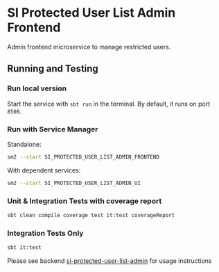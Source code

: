 # SI Protected User List Admin Frontend

Admin frontend microservice to manage restricted users.

## Running and Testing
### Run local version
Start the service with ```sbt run``` in the terminal. By default, it runs on port `8508`.

### Run with Service Manager
Standalone:
```bash
sm2 --start SI_PROTECTED_USER_LIST_ADMIN_FRONTEND
```
With dependent services:
```bash
sm2 --start SI_PROTECTED_USER_LIST_ADMIN_UI
```
### Unit & Integration Tests with coverage report
```bash
sbt clean compile coverage test it:test coverageReport
```

### Integration Tests Only
```bash
sbt it:test
```

Please see backend [si-protected-user-list-admin](https://github.com/hmrc/si-protected-user-list-admin#readme) for usage instructions
